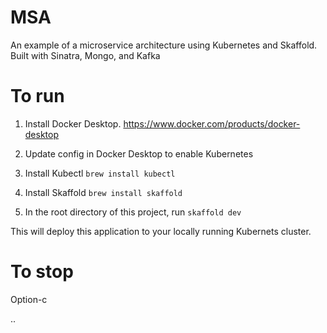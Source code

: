 # MSA
An example of a microservice architecture using Kubernetes and Skaffold. Built with Sinatra, Mongo, and Kafka

# To run

1. Install Docker Desktop.
https://www.docker.com/products/docker-desktop

2. Update config in Docker Desktop to enable Kubernetes

3. Install Kubectl
`brew install kubectl`

4. Install Skaffold
`brew install skaffold`

5. In the root directory of this project, run `skaffold dev`

This will deploy this application to your locally running Kubernets cluster.

# To stop
Option-c

..
